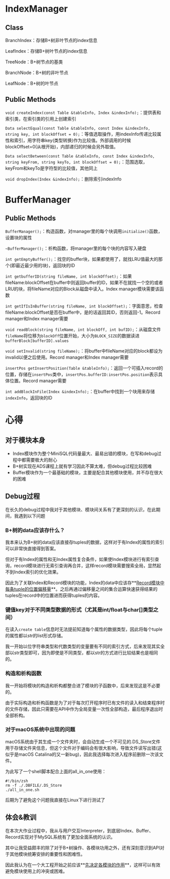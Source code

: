 # IndexManager

## Class

BranchIndex：存储B+树非叶节点的index信息

LeafIndex：存储B+树叶节点的index信息

TreeNode：B+树节点的基类

BranchNode：B+树的非叶节点

LeafNode：B+树的叶节点

## Public Methods

`void createIndex(const Table &tableInfo, Index &indexInfo);`：提供表和索引类，在索引类的引用上创建索引

`Data selectEqual(const Table &tableInfo, const Index &indexInfo, string key, int blockOffset = 0);`：等值选取操作，用indexInfo传递比较属性和索引，用字符串key(类型转换)作为比较值。外部调用的时候blockOffset=0(从根开始)，内部递归的时候会另外取值。

`Data selectBetween(const Table &tableInfo, const Index &indexInfo, string keyFrom, string keyTo, int blockOffset = 0);`：范围选取，keyFrom和keyTo是字符型的比较值，其他同上

`void dropIndex(Index &indexInfo);`：删除索引indexInfo

# BufferManager

## Public Methods

`BufferManager();`：构造函数，对manager里的每个块调用`initialize()`函数，设置块的属性

`~BufferManager();`：析构函数，将manager里的每个块的内容写入硬盘

`int getEmptyBuffer();`：找空的buffer块，如果都使用了，就找LRU值最大的那个(即最近最少用的块)，返回块的ID

`int getbufferID(string fileName, int blockOffset);`：如果fileName:blockOffset在buffer中则返回buffer的ID，如果不在就找一个空的或者LRU的块，将fileName对应的Block从磁盘中读入。Index manager模块需要该函数

`int getIfIsInBuffer(string fileName, int blockOffset);`：字面意思，检查fileName:blockOffset是否在buffer中，是的话返回其ID，否则返回-1。Record manager和Index manager需要

`void readBlock(string fileName, int blockOff, int bufID);`：从磁盘文件`fileName`将位移为`blockOff`位置开始，大小为`BLOCK_SIZE`的数据读进`bufferBlock[bufferID].values`

`void setInvalid(string fileName);`：将buffer中fileName对应的block都设为invalid以便之后使用。Record manager和Index manager需要

`insertPos getInsertPosition(Table &tableInfo);`：返回一个可插入record的位置，存储在`insertPos`类中，`insertPos.bufferID:insertPos.position`表示具体位置。Record manager需要

`int addBlockInFile(Index &indexInfo);`：在buffer中找到一个块用来存储`indexInfo`，返回块的ID

# 心得

## 对于模块本身

* Index模块作为整个MiniSQL代码量最大、最易出错的模块，在写和debug过程中都需要极大的耐心
* B+树实现在ADS课程上就有学习因此不算太难，但debug过程比较困难
* Buffer模块作为一个最基础的模块，主要是配合其他模块使用，并不存在很大的困难

## Debug过程

在长久的debug过程中我对于其他模块、模块间关系有了更深刻的认识，在此期间，我遇到以下问题

### B+树的data应该存什么？

我本来认为B+树的data应该直接存tuples的数据，这样对于有Index的属性的索引可以非常快直接得到答案。

但对于有Index的属性和无Index属性复合条件，如果使Index模块进行有索引查询，record模块进行无索引查询再合并，这样record模块需要搜索全局，显然起不到Index索引的优化效果。

因此为了关联Index和Record模块的功能，Index的data中应该存**<u>Record模块中每条tuple的位置偏移量</u>**。之后再通过偏移量之间的集合运算快速获得结果的tuples在record中的位置进而获得tuples的内容。

### 键值key对于不同类型数据的形式（尤其是int/float与char[]类型之间）

在读入`create table`信息时无法提前知道每个属性的数据类型，因此将每个tuple的属性都以str的list形式存储。

我一开始以位字符串类型和代数类型的变量要有不同的索引方式，后来发现其实全部以str类型即可，因为即使是不同类型，都以str的方式进行比较结果也是相同的。

### 构造和析构函数

我一开始将模块的构造和析构都整合进了模块的子函数中，后来发现这是不必要的。

由于实际构造和析构函数是为了对于每次打开程序时已有文件的读入和结束程序时的文件存储，因此只需要在API中作为全局变量一次性全部构造，最后程序退出时全部析构。

### 对于macOS系统中出现的问题

macOS系统由于其生成一个文件夹时，会自动生成一个不可见的.DS_Store文件用于存储文件夹信息，但这个文件对于编码会有很大影响，导致文件读写出错(这似乎是macOS Catalina的又一新bug)，因此我选择每次进入程序前删除一次该文件。

为此写了一个shell脚本配合上面的all_in_one使用：

```shell
#!/bin/zsh
rm -f ./.DBFILE/.DS_Store
./all_in_one.sh
```

后期为了避免这个问题我直接在Linux下进行测试了

## 体会&教训

在本次大作业过程中，我从与用户交互Interpreter，到底层Index、Buffer、Record实现对于MySQL系统有了更加全面系统的认识。

其中让我受益颇丰的除了对于B+树操作、各模块功用之外，还有深刻意识到API对于其他模块统筹安排的重要性和困难性。

因此我认为在一个大工程开始之前应该**<u>先决定各模块的作用</u>**，这样可以有效避免模块使用上的冲突或困难。
